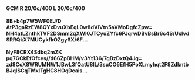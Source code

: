 #### GCM R 20/0c/400 L 20/0c/400
**8B+b4p7W5WF0EJ/D**<br/>**AtP3gaRzEW8QYxDvuXbEqL0w8dVIVtn5aVMoDgfcZpw=**<br/>**NH4atLZnthkTVF2DSmm2qXWI0JTCyuZYfc6PJqrwDBvBsBr6c4S/UxIvdSRRQkX7MUCykfkOZgy6X/6F...**<br/><br/>
**NyF8CRX4Sdbq2mZK**<br/>**pq7GCkEfOfces//d66ZpBHM/v3Yt136/7gBzDxtQ4Jg=**<br/>**zd8CcX8WRUMNW1JBwL3fQatU8lL/3suCO6EfH5PoXLmyhqt2F8ZdkntbBJqISCqTMxlTgHC8HOqDcais...**